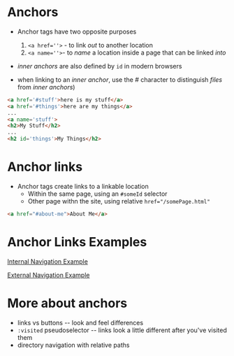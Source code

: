 # Anchors

* Anchor tags have two opposite purposes
  1. `<a href=''>` - to link *out* to another location 
  2. `<a name=''>`- to *name* a location inside a page that can be linked *into*

* *inner anchors* are also defined by `id` in modern browsers
* when linking to an *inner anchor*, use the # character to distinguish *files* from *inner anchors*)

```html
<a href='#stuff'>here is my stuff</a>
<a href='#things'>here are my things</a>
...
<a name='stuff'>
<h2>My Stuff</h2>
...
<h2 id='things'>My Things</h2>
```

# Anchor links

* Anchor tags create links to a linkable location
    * Within the same page, using an `#someId` selector
    * Other page withn the site, using relative `href="/somePage.html"`

```html
<a href="#about-me">About Me</a>
```

# Anchor Links Examples

[Internal Navigation Example](/lessons/responsive_layout/navigation-anchors-internal.html)

[External Navigation Example](/lessons/responsive_layout/navigation-anchors-external-0.html)

# More about anchors

* links vs buttons -- look and feel differences
* `:visited` pseudoselector -- links look a little different after you've visited them
* directory navigation with relative paths

